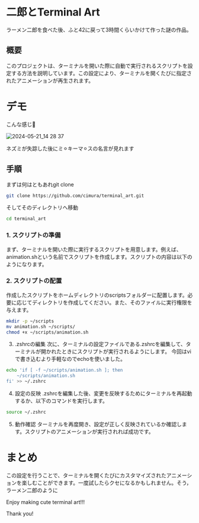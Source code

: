 # 二郎とTerminal Art

ラーメン二郎を食べた後、ふと42に戻って3時間くらいかけて作った謎の作品。

## 概要
このプロジェクトは、ターミナルを開いた際に自動で実行されるスクリプトを設定する方法を説明しています。この設定により、ターミナルを開くたびに指定されたアニメーションが再生されます。

# デモ

こんな感じ🎵

![2024-05-21_14 28 37](https://github.com/cimura/terminal_art/assets/144637453/e94857b6-2c34-4a02-a82a-031641ad0ecf)


ネズミが失踪した後にミ⚪︎キーマ⚪︎スの名言が見れます

## 手順

まずは何はともあれgit clone
```bash
git clone https://github.com/cimura/terminal_art.git
```
そしてそのディレクトリへ移動

```bash
cd terminal_art
```


### 1. スクリプトの準備
まず、ターミナルを開いた際に実行するスクリプトを用意します。例えば、animation.shという名前でスクリプトを作成します。スクリプトの内容は以下のようになります。



### 2. スクリプトの配置
作成したスクリプトをホームディレクトリのscriptsフォルダーに配置します。必要に応じてディレクトリを作成してください。また、そのファイルに実行権限を与えます。

```bash
mkdir -p ~/scripts
mv animation.sh ~/scripts/
chmod +x ~/scripts/animation.sh
```

3. .zshrcの編集
次に、ターミナルの設定ファイルである.zshrcを編集して、ターミナルが開かれたときにスクリプトが実行されるようにします。
今回はviで書き込むより手軽なのでechoを使いました。


```bash
echo 'if [ -f ~/scripts/animation.sh ]; then
    ~/scripts/animation.sh
fi' >> ~/.zshrc
```


4. 設定の反映
.zshrcを編集した後、変更を反映するためにターミナルを再起動するか、以下のコマンドを実行します。


```bash
source ~/.zshrc
```



5. 動作確認
ターミナルを再度開き、設定が正しく反映されているか確認します。スクリプトのアニメーションが実行されれば成功です。



# まとめ
この設定を行うことで、ターミナルを開くたびにカスタマイズされたアニメーションを楽しむことができます。一度試したらクセになるかもしれません。そう，ラーメン二郎のように


Enjoy making cute terminal art!!!

Thank you!
